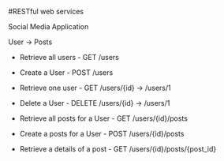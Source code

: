 #RESTful web services

Social Media Application

User -> Posts

- Retrieve all users     - GET  /users
- Create a User          - POST /users
- Retrieve one user      - GET /users/{id}    -> /users/1
- Delete a User          - DELETE /users/{id}     -> /users/1


- Retrieve all posts for a User    - GET /users/{id}/posts
- Create a posts for a User        - POST /users/{id}/posts
- Retrieve a details of a post     - GET /users/{id}/posts/{post_id}